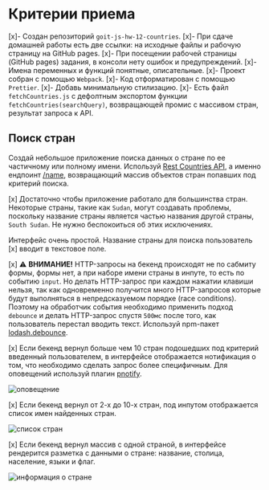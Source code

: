# Критерии приема

[x]- Создан репозиторий `goit-js-hw-12-countries`. [x]- При сдаче домашней
работы есть две ссылки: на исходные файлы и рабочую страницу на GitHub pages.
[x]- При посещении рабочей страницы (GitHub pages) задания, в консоли нету
ошибок и предупреждений. [x]- Имена переменных и функций понятные, описательные.
[x]- Проект собран с помощью `Webpack`. [x]- Код отформатирован с помощью
`Prettier`. [x]- Добавь минимальную стилизацию. [x]- Есть файл
`fetchCountries.js` с дефолтным экспортом функции `fetchCountries(searchQuery)`,
возвращающей промис с массивом стран, результат запроса к API.

## Поиск стран

Создай небольшое приложение поиска данных о стране по ее частичному или полному
имени. Используй [Rest Countries API](https://restcountries.eu/), а именно
ендпоинт [/name](https://restcountries.eu/#api-endpoints-name), возвращающий
массив объектов стран попавших под критерий поиска.

[x] Достаточно чтобы приложение работало для большинства стран. Некоторые
страны, такие как `Sudan`, могут создавать проблемы, поскольку название страны
является частью названия другой страны, `South Sudan`. Не нужно беспокоиться об
этих исключениях.

Интерфейс очень простой. Название страны для поиска пользователь [x] вводит в
текстовое поле.

[x] ⚠️ **ВНИМАНИЕ!** HTTP-запросы на бекенд происходят не по сабмиту формы,
формы нет, а при наборе имени страны в инпуте, то есть по событию `input`. Но
делать HTTP-запрос при каждом нажатии клавиши нельзя, так как одновременно
получится много HTTP-запросов которые будут выполняться в непредсказуемом
порядке (race conditions). Поэтому на обработчик события необходимо применить
подход `debounce` и делать HTTP-запрос спустя `500мс` после того, как
пользователь перестал вводить текст. Используй npm-пакет
[lodash.debounce](https://www.npmjs.com/package/lodash.debounce).

[x] Если бекенд вернул больше чем 10 стран подошедших под критерий введенный
пользователем, в интерфейсе отображается нотификация о том, что необходимо
сделать запрос более специфичным. Для оповещений используй плагин
[pnotify](https://github.com/sciactive/pnotify).

![оповещение](assets/query-prompt.png)

[x] Если бекенд вернул от 2-х до 10-х стран, под инпутом отображается список
имен найденных стран.

![список стран](assets/country-list.png)

[x] Если бекенд вернул массив с одной страной, в интерфейсе рендерится разметка
с данными о стране: название, столица, население, языки и флаг.

![информация о стране](assets/country-info.png)
